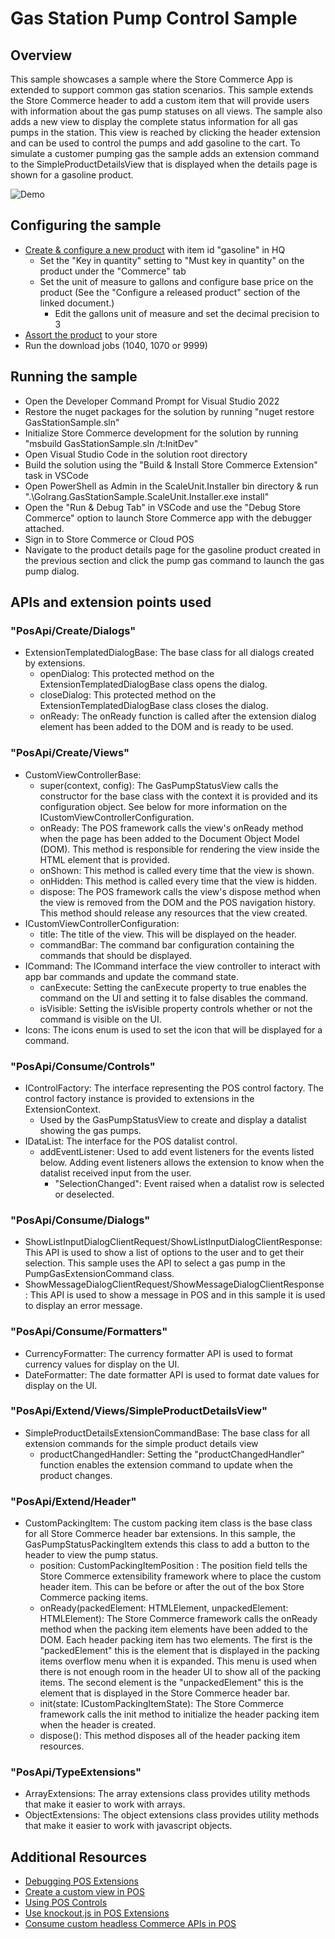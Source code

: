 # Gas Station Pump Control Sample

## Overview

This sample showcases a sample where the Store Commerce App is extended to support common gas station scenarios. This sample extends the Store Commerce header to add a custom item that will provide users with information about the gas pump statuses on all views. The sample also adds a new view to display the complete status information for all gas pumps in the station. This view is reached by clicking the header extension and can be used to control the pumps and add gasoline to the cart. To simulate a customer pumping gas the sample adds an extension command to the SimpleProductDetailsView that is displayed when the details page is shown for a gasoline product.

![Demo](./Demo.gif)

## Configuring the sample

- [Create & configure a new product](https://docs.microsoft.com/en-us/dynamics365/commerce/create-new-product-commerce) with item id "gasoline" in HQ
  - Set the "Key in quantity" setting to "Must key in quantity" on the product under the "Commerce" tab
  - Set the unit of measure to gallons and configure base price on the product (See the "Configure a released product" section of the linked document.)
    - Edit the gallons unit of measure and set the decimal precision to 3
- [Assort the product](https://docs.microsoft.com/en-us/dynamics365/commerce/tasks/manage-assortments-2016-11) to your store
- Run the download jobs (1040, 1070 or 9999)

## Running the sample

- Open the Developer Command Prompt for Visual Studio 2022
- Restore the nuget packages for the solution by running "nuget restore GasStationSample.sln"
- Initialize Store Commerce development for the solution by running "msbuild GasStationSample.sln /t:InitDev"
- Open Visual Studio Code in the solution root directory
- Build the solution using the "Build & Install Store Commerce Extension" task in VSCode
- Open PowerShell as Admin in the ScaleUnit.Installer bin directory & run ".\Golrang.GasStationSample.ScaleUnit.Installer.exe install"
- Open the "Run & Debug Tab" in VSCode and use the "Debug Store Commerce" option to launch Store Commerce app with the debugger attached.
- Sign in to Store Commerce or Cloud POS
- Navigate to the product details page for the gasoline product created in the previous section and click the pump gas command to launch the gas pump dialog.

## APIs and extension points used

### "PosApi/Create/Dialogs"

- ExtensionTemplatedDialogBase: The base class for all dialogs created by extensions.
  - openDialog: This protected method on the ExtensionTemplatedDialogBase class opens the dialog.
  - closeDialog: This protected method on the ExtensionTemplatedDialogBase class closes the dialog.
  - onReady: The onReady function is called after the extension dialog element has been added to the DOM and is ready to be used.

### "PosApi/Create/Views"

- CustomViewControllerBase:
  - super(context, config): The GasPumpStatusView calls the constructor for the base class with the context it is provided and its configuration object. See below for more information on the ICustomViewControllerConfiguration.
  - onReady: The POS framework calls the view's onReady method when the page has been added to the Document Object Model (DOM). This method is responsible for rendering the view inside the HTML element that is provided.
  - onShown: This method is called every time that the view is shown.
  - onHidden: This method is called every time that the view is hidden.
  - dispose: The POS framework calls the view's dispose method when the view is removed from the DOM and the POS navigation history. This method should release any resources that the view created.
- ICustomViewControllerConfiguration:
  - title: The title of the view. This will be displayed on the header.
  - commandBar: The command bar configuration containing the commands that should be displayed.
- ICommand: The ICommand interface the view controller to interact with app bar commands and update the command state.
  - canExecute: Setting the canExecute property to true enables the command on the UI and setting it to false disables the command.
  - isVisible: Setting the isVisible property controls whether or not the command is visible on the UI.
- Icons: The icons enum is used to set the icon that will be displayed for a command.

### "PosApi/Consume/Controls"

- IControlFactory: The interface representing the POS control factory. The control factory instance is provided to extensions in the ExtensionContext.
  - Used by the GasPumpStatusView to create and display a datalist showing the gas pumps.
- IDataList: The interface for the POS datalist control.
  - addEventListener: Used to add event listeners for the events listed below. Adding event listeners allows the extension to know when the datalist received input from the user.
    - "SelectionChanged": Event raised when a datalist row is selected or deselected.

### "PosApi/Consume/Dialogs"

- ShowListInputDialogClientRequest/ShowListInputDialogClientResponse: This API is used to show a list of options to the user and to get their selection. This sample uses the API to select a gas pump in the PumpGasExtensionCommand class.
- ShowMessageDialogClientRequest/ShowMessageDialogClientResponse: This API is used to show a message in POS and in this sample it is used to display an error message.

### "PosApi/Consume/Formatters"

- CurrencyFormatter: The currency formatter API is used to format currency values for display on the UI.
- DateFormatter: The date formatter API is used to format date values for display on the UI.

### "PosApi/Extend/Views/SimpleProductDetailsView"

- SimpleProductDetailsExtensionCommandBase: The base class for all extension commands for the simple product details view
  - productChangedHandler: Setting the "productChangedHandler" function enables the extension command to update when the product changes.

### "PosApi/Extend/Header"

- CustomPackingItem: The custom packing item class is the base class for all Store Commerce header bar extensions. In this sample, the GasPumpStatusPackingItem extends this class to add a button to the header to view the pump status.
  - position: CustomPackingItemPosition : The position field tells the Store Commerce extensibility framework where to place the custom header item. This can be before or after the out of the box Store Commerce packing items.
  - onReady(packedElement: HTMLElement, unpackedElement: HTMLElement): The Store Commerce framework calls the onReady method when the packing item elements have been added to the DOM. Each header packing item has two elements. The first is the "packedElement" this is the element that is displayed in the packing items overflow menu when it is expanded. This menu is used when there is not enough room in the header UI to show all of the packing items. The second element is the "unpackedElement" this is the element that is displayed in the Store Commerce header bar.
  - init(state: ICustomPackingItemState): The Store Commerce framework calls the init method to initialize the header packing item when the header is created.
  - dispose(): This method disposes all of the header packing item resources.

### "PosApi/TypeExtensions"

- ArrayExtensions: The array extensions class provides utility methods that make it easier to work with arrays.
- ObjectExtensions: The object extensions class provides utility methods that make it easier to work with javascript objects.

## Additional Resources

- [Debugging POS Extensions](https://docs.microsoft.com/en-us/dynamics365/commerce/dev-itpro/pos-extension/debug-pos-extension#run-and-debug-cloud-pos)
- [Create a custom view in POS](https://docs.microsoft.com/en-us/dynamics365/commerce/dev-itpro/pos-extension/custom-pos-view)
- [Using POS Controls](https://docs.microsoft.com/en-us/dynamics365/commerce/dev-itpro/pos-extension/controls-pos-extension)
- [Use knockout.js in POS Extensions](https://docs.microsoft.com/en-us/dynamics365/commerce/dev-itpro/pos-extension/knockout-pos-extension)
- [Consume custom headless Commerce APIs in POS](https://docs.microsoft.com/en-us/dynamics365/commerce/dev-itpro/pos-extension/consume-apis-pos)
